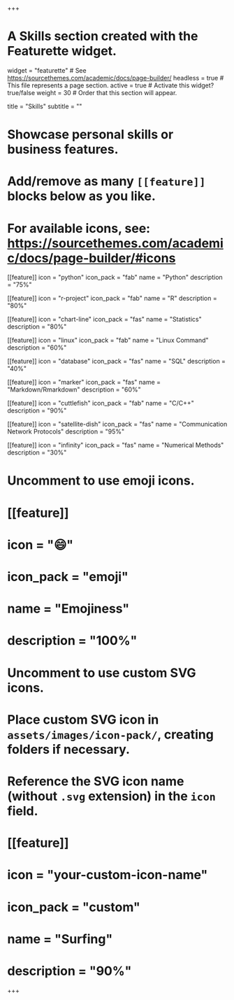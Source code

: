 +++
# A Skills section created with the Featurette widget.
widget = "featurette"  # See https://sourcethemes.com/academic/docs/page-builder/
headless = true  # This file represents a page section.
active = true  # Activate this widget? true/false
weight = 30  # Order that this section will appear.

title = "Skills"
subtitle = ""

# Showcase personal skills or business features.
# 
# Add/remove as many `[[feature]]` blocks below as you like.
# 
# For available icons, see: https://sourcethemes.com/academic/docs/page-builder/#icons

[[feature]]
  icon = "python"
  icon_pack = "fab"
  name = "Python"
  description = "75%"
  
[[feature]]
  icon = "r-project"
  icon_pack = "fab"
  name = "R"
  description = "80%"
  
[[feature]]
  icon = "chart-line"
  icon_pack = "fas"
  name = "Statistics"
  description = "80%"  
  
[[feature]]
  icon = "linux"
  icon_pack = "fab"
  name = "Linux Command"
  description = "60%"
  
[[feature]]
  icon = "database"
  icon_pack = "fas"
  name = "SQL"
  description = "40%"

[[feature]]
  icon = "marker"
  icon_pack = "fas"
  name = "Markdown/Rmarkdown"
  description = "60%"
  
[[feature]]
  icon = "cuttlefish"
  icon_pack = "fab"
  name = "C/C++"
  description = "90%"

[[feature]]
  icon = "satellite-dish"
  icon_pack = "fas"
  name = "Communication Network Protocols"
  description = "95%"

[[feature]]
  icon = "infinity"
  icon_pack = "fas"
  name = "Numerical Methods"
  description = "30%"

# Uncomment to use emoji icons.
# [[feature]]
#  icon = ":smile:"
#  icon_pack = "emoji"
#  name = "Emojiness"
#  description = "100%"  

# Uncomment to use custom SVG icons.
# Place custom SVG icon in `assets/images/icon-pack/`, creating folders if necessary.
# Reference the SVG icon name (without `.svg` extension) in the `icon` field.
# [[feature]]
#  icon = "your-custom-icon-name"
#  icon_pack = "custom"
#  name = "Surfing"
#  description = "90%"

+++
